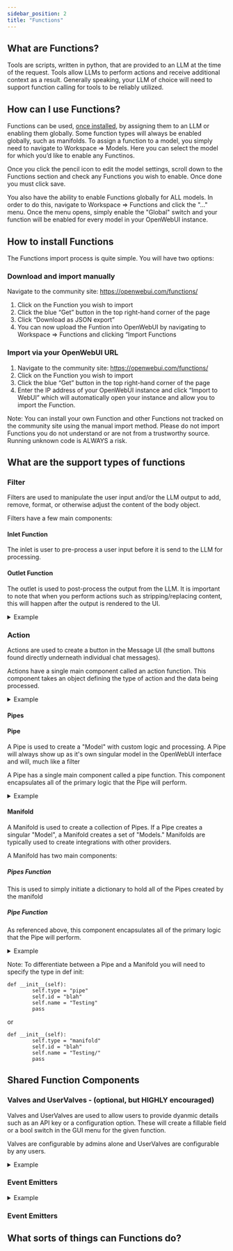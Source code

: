 ```yaml
---
sidebar_position: 2
title: "Functions"
---
```


## What are Functions?
Tools are scripts, written in python, that are provided to an LLM at the time of the request. Tools allow LLMs to perform actions and receive additional context as a result. Generally speaking, your LLM of choice will need to support function calling for tools to be reliably utilized.

## How can I use Functions?
Functions can be used, [once installed](#how-to-install-functions), by assigning them to an LLM or enabling them globally. Some function types will always be enabled globally, such as manifolds. To assign a function to a model, you simply need to navigate to Workspace => Models. Here you can select the model for which you’d like to enable any Functinos. 

Once you click the pencil icon to edit the model settings, scroll down to the Functions section and check any Functions you wish to enable. Once done you must click save.

You also have the ability to enable Functions globally for ALL models. In order to do this, navigate to Workspace => Functions and click the "..." menu. Once the menu opens, simply enable the "Global" switch and your function will be enabled for every model in your OpenWebUI instance.
## How to install Functions
The Functions import process is quite simple. You will have two options:

### Download and import manually
Navigate to the community site: https://openwebui.com/functions/
1) Click on the Function you wish to import
2) Click the blue “Get” button in the top right-hand corner of the page
3) Click “Download as JSON export”
4) You can now upload the Funtion into OpenWebUI by navigating to Workspace => Functions and clicking “Import Functions

### Import via your OpenWebUI URL
1) Navigate to the community site: https://openwebui.com/functions/
2) Click on the Function you wish to import
3) Click the blue “Get” button in the top right-hand corner of the page
4) Enter the IP address of your OpenWebUI instance and click “Import to WebUI” which will automatically open your instance and allow you to import the Function.

Note: You can install your own Function and other Functions not tracked on the community site using the manual import method. Please do not import Functions you do not understand or are not from a trustworthy source. Running unknown code is ALWAYS a risk.

## What are the support types of functions
### Filter
Filters are used to manipulate the user input and/or the LLM output to add, remove, format, or otherwise adjust the content of the body object.

Filters have a few main components:

#### Inlet Function
The inlet is user to pre-process a user input before it is send to the LLM for processing. 

#### Outlet Function
The outlet is used to post-process the output from the LLM. It is important to note that when you perform actions such as stripping/replacing content, this will happen after the output is rendered to the UI.

<details>
<summary>Example</summary>

```
class Filter:
    # Define and Valves
    class Valves(BaseModel):
        priority: int = Field(
            default=0, description="Priority level for the filter operations."
        )
        test_valve: int = Field(
            default=4, description="A valve controlling a numberical value"
        )
        pass

    # Define any UserValves
    class UserValves(BaseModel):
        test_user_valve: bool = Field(
            default=False, description="A user valve controlling a True/False (on/off) switch"
        )
        pass

    def __init__(self):
        self.valves = self.Valves()
        pass

    def inlet(self, body: dict, __user__: Optional[dict] = None) -> dict:
        print(f"inlet:{__name__}")
        print(f"inlet:body:{body}")
        print(f"inlet:user:{__user__}")

        # Pre-processing logic here

        return body

    def outlet(self, body: dict, __user__: Optional[dict] = None) -> dict:
        print(f"outlet:{__name__}")
        print(f"outlet:body:{body}")
        print(f"outlet:user:{__user__}")

        # Post-processing logic here

        return body
```
</details>

### Action
Actions are used to create a button in the Message UI (the small buttons found directly underneath individual chat messages).

Actions have a single main component called an action function. This component takes an object defining the type of action and the data being processed.

<details>
<summary>Example</summary>

```
async def action(
        self,
        body: dict,
        __user__=None,
        __event_emitter__=None,
        __event_call__=None,
    ) -> Optional[dict]:
        print(f"action:{__name__}")

        response = await __event_call__(
            {
                "type": "input",
                "data": {
                    "title": "write a message",
                    "message": "here write a message to append",
                    "placeholder": "enter your message",
                },
            }
        )
        print(response)
```
</details>

#### Pipes

#### Pipe
A Pipe is used to create a "Model" with custom logic and processing. A Pipe will always show up as it's own singular model in the OpenWebUI interface and will, much like a filter

A Pipe has a single main component called a pipe function. This component encapsulates all of the primary logic that the Pipe will perform.

<details>
<summary>Example</summary>

```
class Pipe:
    class Valves(BaseModel):
        RANDOM_CONFIG_OPTION: str = Field(default="")

    def __init__(self):
        self.type = "pipe"
        self.id = "blah"
        self.name = "Testing"
        self.valves = self.Valves(
            **{"RANDOM_CONFIG_OPTION": os.getenv("RANDOM_CONFIG_OPTION", "")}
        )
        pass

    def get_provider_models(self):
        return [
            {"id": "model_id_1", "name": "model_1"},
            {"id": "model_id_2", "name": "model_2"},
            {"id": "model_id_3", "name": "model_3"},
        ]

    def pipe(self, body: dict) -> Union[str, Generator, Iterator]:
      # Logic goes here
      return body
```
</details>

#### Manifold
A Manifold is used to create a collection of Pipes. If a Pipe creates a singular "Model", a Manifold creates a set of "Models." Manifolds are typically used to create integrations with other providers.

A Manifold has two main components:

##### Pipes Function
This is used to simply initiate a dictionary to hold all of the Pipes created by the manifold

##### Pipe Function
As referenced above, this component encapsulates all of the primary logic that the Pipe will perform.


<details>
<summary>Example</summary>

```
class Pipe:
    class Valves(BaseModel):
        PROVIDER_API_KEY: str = Field(default="")

    def __init__(self):
        self.type = "manifold"
        self.id = "blah"
        self.name = "Testing"
        self.valves = self.Valves(
            **{"PROVIDER_API_KEY": os.getenv("PROVIDER_API_KEY", "")}
        )
        pass

    def get_provider_models(self):
        return [
            {"id": "model_id_1", "name": "model_1"},
            {"id": "model_id_2", "name": "model_2"},
            {"id": "model_id_3", "name": "model_3"},
        ]

    def pipes(self) -> List[dict]:
        return self.get_provider_models()

    def pipe(self, body: dict) -> Union[str, Generator, Iterator]:
      # Logic goes here
      return body
```
</details>

Note: To differentiate between a Pipe and a Manifold you will need to specify the type in def init:
```
def __init__(self):
        self.type = "pipe"
        self.id = "blah"
        self.name = "Testing"
        pass
```

or

```
def __init__(self):
        self.type = "manifold"
        self.id = "blah"
        self.name = "Testing/"
        pass
```

## Shared Function Components

### Valves and UserValves - (optional, but HIGHLY encouraged)

Valves and UserValves are used to allow users to provide dyanmic details such as an API key or a configuration option. These will create a fillable field or a bool switch in the GUI menu for the given function.

Valves are configurable by admins alone and UserValves are configurable by any users.

<details>
<summary>Example</summary>

```
# Define and Valves
    class Valves(BaseModel):
        priority: int = Field(
            default=0, description="Priority level for the filter operations."
        )
        test_valve: int = Field(
            default=4, description="A valve controlling a numberical value"
        )
        pass

    # Define any UserValves
    class UserValves(BaseModel):
        test_user_valve: bool = Field(
            default=False, description="A user valve controlling a True/False (on/off) switch"
        )
        pass

    def __init__(self):
        self.valves = self.Valves()
        pass
```
</details>

### Event Emitters

<details>
<summary>Example</summary>

```

```
</details>

### Event Emitters

## What sorts of things can Functions do?